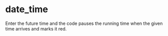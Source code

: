 # date_time
Enter the future time and the code pauses the running time when the given time arrives and marks it red.
